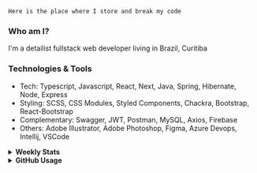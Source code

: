```
Here is the place where I store and break my code
```
### Who am I?
I'm a detailist fullstack web developer living in Brazil, Curitiba

### Technologies & Tools
- Tech: Typescript, Javascript, React, Next, Java, Spring, Hibernate, Node, Express
- Styling: SCSS, CSS Modules, Styled Components, Chackra, Bootstrap, React-Bootstrap
- Complementary: Swagger, JWT, Postman, MySQL, Axios, Firebase
- Others: Adobe Illustrator, Adobe Photoshop, Figma, Azure Devops, Intellij, VSCode

<details>
  <summary><b> Weekly Stats</b></summary>
<!--START_SECTION:waka-->

```txt
Java          19 hrs          ████████████▓░░░░░░░░░░░░   50.24 %
TypeScript    11 hrs 51 mins  ████████░░░░░░░░░░░░░░░░░   31.36 %
JavaScript    2 hrs 38 mins   █▓░░░░░░░░░░░░░░░░░░░░░░░   06.99 %
HTML          2 hrs 7 mins    █▒░░░░░░░░░░░░░░░░░░░░░░░   05.60 %
JSON          58 mins         ▓░░░░░░░░░░░░░░░░░░░░░░░░   02.57 %
```

<!--END_SECTION:waka-->
</details>

<details>
  <summary><b> GitHub Usage</b></summary>
  
[![Top Langs](https://github-readme-stats.vercel.app/api/top-langs/?username=gxlpes&&langs_count=9&layout=compact)](https://github.com/anuraghazra/github-readme-stats)

</details>
